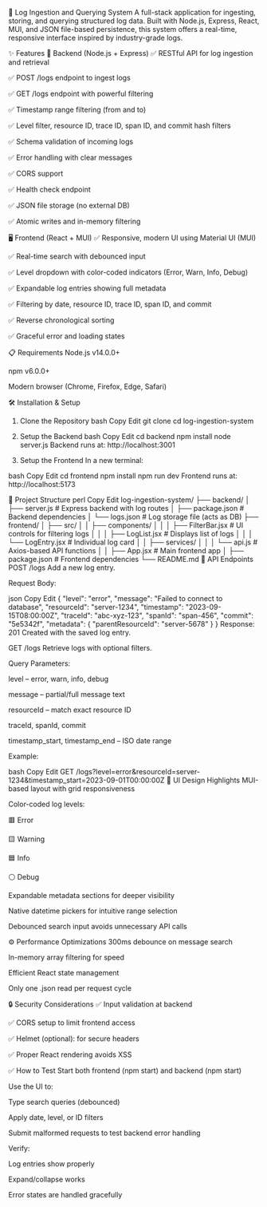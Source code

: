 🚀 Log Ingestion and Querying System
A full-stack application for ingesting, storing, and querying structured log data. Built with Node.js, Express, React, MUI, and JSON file-based persistence, this system offers a real-time, responsive interface inspired by industry-grade logs.

✨ Features
🔧 Backend (Node.js + Express)
✅ RESTful API for log ingestion and retrieval

✅ POST /logs endpoint to ingest logs

✅ GET /logs endpoint with powerful filtering

✅ Timestamp range filtering (from and to)

✅ Level filter, resource ID, trace ID, span ID, and commit hash filters

✅ Schema validation of incoming logs

✅ Error handling with clear messages

✅ CORS support

✅ Health check endpoint

✅ JSON file storage (no external DB)

✅ Atomic writes and in-memory filtering

🖥️ Frontend (React + MUI)
✅ Responsive, modern UI using Material UI (MUI)

✅ Real-time search with debounced input

✅ Level dropdown with color-coded indicators (Error, Warn, Info, Debug)

✅ Expandable log entries showing full metadata

✅ Filtering by date, resource ID, trace ID, span ID, and commit

✅ Reverse chronological sorting

✅ Graceful error and loading states

📋 Requirements
Node.js v14.0.0+

npm v6.0.0+

Modern browser (Chrome, Firefox, Edge, Safari)

🛠️ Installation & Setup
1. Clone the Repository
bash
Copy
Edit
git clone <repository-url>
cd log-ingestion-system
2. Setup the Backend
bash
Copy
Edit
cd backend
npm install
node server.js
Backend runs at: http://localhost:3001

3. Setup the Frontend
In a new terminal:

bash
Copy
Edit
cd frontend
npm install
npm run dev
Frontend runs at: http://localhost:5173

📁 Project Structure
perl
Copy
Edit
log-ingestion-system/
├── backend/
│   ├── server.js              # Express backend with log routes
│   ├── package.json           # Backend dependencies
│   └── logs.json              # Log storage file (acts as DB)
├── frontend/
│   ├── src/
│   │   ├── components/
│   │   │   ├── FilterBar.jsx     # UI controls for filtering logs
│   │   │   ├── LogList.jsx       # Displays list of logs
│   │   │   └── LogEntry.jsx      # Individual log card
│   │   ├── services/
│   │   │   └── api.js            # Axios-based API functions
│   │   ├── App.jsx               # Main frontend app
│   ├── package.json              # Frontend dependencies
└── README.md
🔌 API Endpoints
POST /logs
Add a new log entry.

Request Body:

json
Copy
Edit
{
  "level": "error",
  "message": "Failed to connect to database",
  "resourceId": "server-1234",
  "timestamp": "2023-09-15T08:00:00Z",
  "traceId": "abc-xyz-123",
  "spanId": "span-456",
  "commit": "5e5342f",
  "metadata": {
    "parentResourceId": "server-5678"
  }
}
Response: 201 Created with the saved log entry.

GET /logs
Retrieve logs with optional filters.

Query Parameters:

level – error, warn, info, debug

message – partial/full message text

resourceId – match exact resource ID

traceId, spanId, commit

timestamp_start, timestamp_end – ISO date range

Example:

bash
Copy
Edit
GET /logs?level=error&resourceId=server-1234&timestamp_start=2023-09-01T00:00:00Z
🎨 UI Design Highlights
MUI-based layout with grid responsiveness

Color-coded log levels:

🟥 Error

🟨 Warning

🟦 Info

⚪ Debug

Expandable metadata sections for deeper visibility

Native datetime pickers for intuitive range selection

Debounced search input avoids unnecessary API calls

⚙️ Performance Optimizations
300ms debounce on message search

In-memory array filtering for speed

Efficient React state management

Only one .json read per request cycle

🔒 Security Considerations
✅ Input validation at backend

✅ CORS setup to limit frontend access

✅ Helmet (optional): for secure headers

✅ Proper React rendering avoids XSS

✅ How to Test
Start both frontend (npm start) and backend (npm start)

Use the UI to:

Type search queries (debounced)

Apply date, level, or ID filters

Submit malformed requests to test backend error handling

Verify:

Log entries show properly

Expand/collapse works

Error states are handled gracefully

